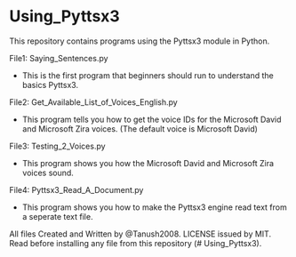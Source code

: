# Using_Pyttsx3 
This repository contains programs using the Pyttsx3 module in Python.

File1: Saying_Sentences.py
* This is the first program that beginners should run to understand the basics Pyttsx3.

File2: Get_Available_List_of_Voices_English.py
* This program tells you how to get the voice IDs for the Microsoft David and Microsoft Zira voices.  (The default voice is Microsoft David)

File3: Testing_2_Voices.py
* This program shows you how the Microsoft David and Microsoft Zira voices sound.

File4: Pyttsx3_Read_A_Document.py
* This program shows you how to make the Pyttsx3 engine read text from a seperate text file.


All files Created and Written by @Tanush2008. 
LICENSE issued by MIT. Read before installing any file from this repository (# Using_Pyttsx3).
